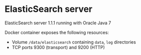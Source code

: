 # ElasticSearch server

ElasticSearch server 1.1.1 running with Oracle Java 7

Docker container exposes the following resources:

* Volume `/data/elasticsearch` containing `data`, `log` directories
* TCP ports 9300 (transport) and 9200 (HTTP)
